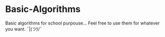 # Basic-Algorithms
Basic algorithms for school purpouse...
Feel free to use them for whatever you want. ¯|_(ツ)_/¯
